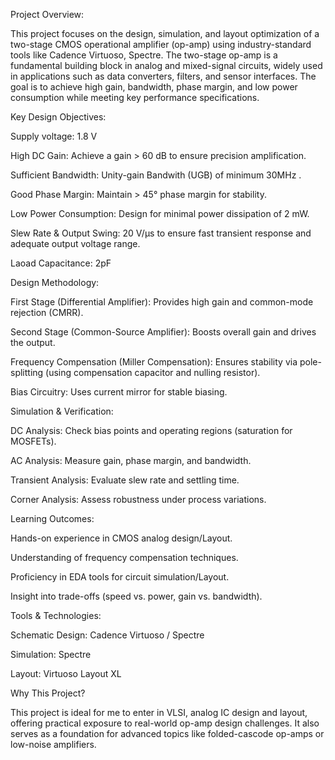 Project Overview:

This project focuses on the design, simulation, and layout optimization of a two-stage CMOS operational amplifier (op-amp) using industry-standard tools like Cadence Virtuoso, Spectre. The two-stage op-amp is a fundamental building block in analog and mixed-signal circuits, widely used in applications such as data converters, filters, and sensor interfaces. The goal is to achieve high gain, bandwidth, phase margin, and low power consumption while meeting key performance specifications.

Key Design Objectives:

Supply voltage: 1.8 V 

High DC Gain: Achieve a gain > 60 dB to ensure precision amplification. 

Sufficient Bandwidth: Unity-gain Bandwith (UGB) of minimum 30MHz . 

Good Phase Margin: Maintain > 45° phase margin for stability. 

Low Power Consumption: Design for minimal power dissipation of 2 mW. 

Slew Rate & Output Swing: 20 V/µs to ensure fast transient response and adequate output voltage range. 

Laoad Capacitance: 2pF 

Design Methodology:

First Stage (Differential Amplifier): Provides high gain and common-mode rejection (CMRR).

Second Stage (Common-Source Amplifier): Boosts overall gain and drives the output.

Frequency Compensation (Miller Compensation): Ensures stability via pole-splitting (using compensation capacitor and nulling resistor).

Bias Circuitry: Uses current mirror for stable biasing.

Simulation & Verification:

DC Analysis: Check bias points and operating regions (saturation for MOSFETs).

AC Analysis: Measure gain, phase margin, and bandwidth.

Transient Analysis: Evaluate slew rate and settling time.

Corner Analysis: Assess robustness under process variations.



Learning Outcomes:

Hands-on experience in CMOS analog design/Layout.

Understanding of frequency compensation techniques.

Proficiency in EDA tools for circuit simulation/Layout.

Insight into trade-offs (speed vs. power, gain vs. bandwidth).

Tools & Technologies:

Schematic Design: Cadence Virtuoso / Spectre

Simulation: Spectre 

Layout: Virtuoso Layout XL 

Why This Project?

This project is ideal for me to enter in VLSI, analog IC design and layout, offering practical exposure to real-world op-amp design challenges. It also serves as a foundation for advanced topics like folded-cascode op-amps or low-noise amplifiers.

